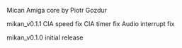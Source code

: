 Mican Amiga core by Piotr Gozdur

mikan_v0.1.1
	CIA speed fix
	CIA timer fix
	Audio interrupt fix

mikan_v0.1.0
	initial release
